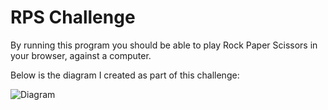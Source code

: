 # RPS Challenge

By running this program you should be able to play Rock Paper Scissors in your browser, against a computer. 


Below is the diagram I created as part of this challenge:


![Diagram](https://github.com/noravdh/rps-challenge-apprenticeships/blob/master/img/Screenshot.png)